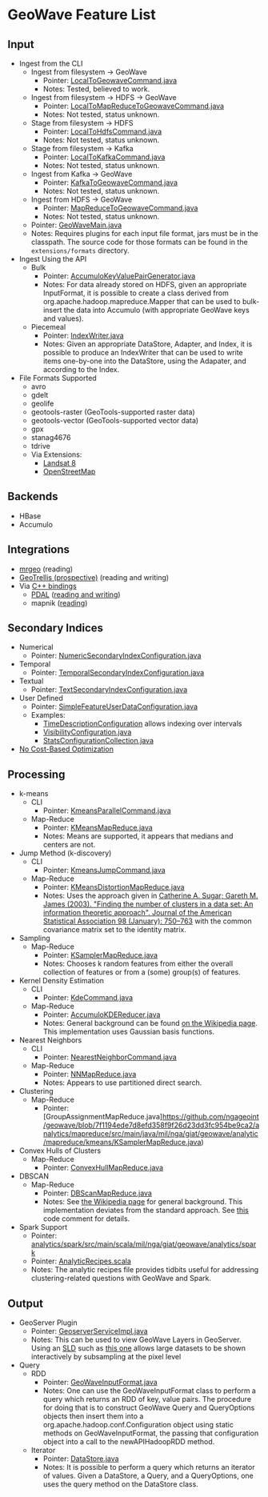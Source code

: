 # GeoWave Feature List #

## Input ##

- Ingest from the CLI
   - Ingest from filesystem -> GeoWave
      - Pointer: [LocalToGeowaveCommand.java](https://github.com/ngageoint/geowave/blob/7f1194ede7d8efd358f9f26d23dd3fc954be9ca2/core/ingest/src/main/java/mil/nga/giat/geowave/core/ingest/operations/LocalToGeowaveCommand.java)
      - Notes: Tested, believed to work.
   - Ingest from filesystem -> HDFS -> GeoWave
      - Pointer: [LocalToMapReduceToGeowaveCommand.java](https://github.com/ngageoint/geowave/blob/7f1194ede7d8efd358f9f26d23dd3fc954be9ca2/core/ingest/src/main/java/mil/nga/giat/geowave/core/ingest/operations/LocalToMapReduceToGeowaveCommand.java)
      - Notes: Not tested, status unknown.
   - Stage from filesystem -> HDFS
      - Pointer: [LocalToHdfsCommand.java](https://github.com/ngageoint/geowave/blob/7f1194ede7d8efd358f9f26d23dd3fc954be9ca2/core/ingest/src/main/java/mil/nga/giat/geowave/core/ingest/operations/LocalToHdfsCommand.java)
      - Notes: Not tested, status unknown.
   - Stage from filesystem -> Kafka
      - Pointer: [LocalToKafkaCommand.java](https://github.com/ngageoint/geowave/blob/7f1194ede7d8efd358f9f26d23dd3fc954be9ca2/core/ingest/src/main/java/mil/nga/giat/geowave/core/ingest/operations/LocalToKafkaCommand.java)
      - Notes: Not tested, status unknown.
   - Ingest from Kafka -> GeoWave
      - Pointer: [KafkaToGeowaveCommand.java](https://github.com/ngageoint/geowave/blob/7f1194ede7d8efd358f9f26d23dd3fc954be9ca2/core/ingest/src/main/java/mil/nga/giat/geowave/core/ingest/operations/KafkaToGeowaveCommand.java)
      - Notes: Not tested, status unknown.
   - Ingest from HDFS -> GeoWave
      - Pointer: [MapReduceToGeowaveCommand.java](https://github.com/ngageoint/geowave/blob/7f1194ede7d8efd358f9f26d23dd3fc954be9ca2/core/ingest/src/main/java/mil/nga/giat/geowave/core/ingest/operations/MapReduceToGeowaveCommand.java)
      - Notes: Not tested, status unknown.
   - Pointer: [GeoWaveMain.java](https://github.com/ngageoint/geowave/blob/7f1194ede7d8efd358f9f26d23dd3fc954be9ca2/core/cli/src/main/java/mil/nga/giat/geowave/core/cli/GeoWaveMain.java)
   - Notes: Requires plugins for each input file format, jars must be in the classpath.  The source code for those formats can be found in the `extensions/formats` directory.
- Ingest Using the API
   - Bulk
      - Pointer: [AccumuloKeyValuePairGenerator.java](https://github.com/ngageoint/geowave/blob/7f1194ede7d8efd358f9f26d23dd3fc954be9ca2/extensions/datastores/accumulo/src/main/java/mil/nga/giat/geowave/datastore/accumulo/util/AccumuloKeyValuePairGenerator.java)
      - Notes: For data already stored on HDFS, given an appropriate InputFormat, it is possible to create a class derived from org.apache.hadoop.mapreduce.Mapper that can be used to bulk-insert the data into Accumulo (with appropriate GeoWave keys and values).
   - Piecemeal
      - Pointer: [IndexWriter.java](https://github.com/ngageoint/geowave/blob/7f1194ede7d8efd358f9f26d23dd3fc954be9ca2/core/store/src/main/java/mil/nga/giat/geowave/core/store/IndexWriter.java)
      - Notes: Given an appropriate DataStore, Adapter, and Index, it is possible to produce an IndexWriter that can be used to write items one-by-one into the DataStore, using the Adapater, and according to the Index.
- File Formats Supported
   - avro
   - gdelt
   - geolife
   - geotools-raster (GeoTools-supported raster data)
   - geotools-vector (GeoTools-supported vector data)
   - gpx
   - stanag4676
   - tdrive
   - Via Extensions:
      - [Landsat 8](https://github.com/ngageoint/geowave/tree/7f1194ede7d8efd358f9f26d23dd3fc954be9ca2/extensions/cli/landsat8)
      - [OpenStreetMap](https://github.com/ngageoint/geowave/tree/7f1194ede7d8efd358f9f26d23dd3fc954be9ca2/extensions/cli/osm)

## Backends ##

- HBase
- Accumulo

## Integrations ##

- [mrgeo](https://github.com/ngageoint/mrgeo/tree/master/mrgeo-dataprovider/mrgeo-dataprovider-geowave) (reading)
- [GeoTrellis (prospective)](https://github.com/geotrellis/geotrellis/pull/1542) (reading and writing)
- Via [C++ bindings](https://ngageoint.github.io/geowave/documentation.html#jace-jni-proxies-2)
   - [PDAL](https://github.com/PDAL/PDAL/tree/master/plugins/geowave) ([reading and writing](https://ngageoint.github.io/geowave/documentation.html#pdal))
   - mapnik ([reading](https://ngageoint.github.io/geowave/documentation.html#mapnik))

## Secondary Indices ##

- Numerical
   - Pointer: [NumericSecondaryIndexConfiguration.java](https://github.com/ngageoint/geowave/blob/7f1194ede7d8efd358f9f26d23dd3fc954be9ca2/extensions/adapters/vector/src/main/java/mil/nga/giat/geowave/adapter/vector/index/NumericSecondaryIndexConfiguration.java)
- Temporal
   - Pointer: [TemporalSecondaryIndexConfiguration.java](https://github.com/ngageoint/geowave/blob/7f1194ede7d8efd358f9f26d23dd3fc954be9ca2/extensions/adapters/vector/src/main/java/mil/nga/giat/geowave/adapter/vector/index/TemporalSecondaryIndexConfiguration.java)
- Textual
   - Pointer: [TextSecondaryIndexConfiguration.java](https://github.com/ngageoint/geowave/blob/7f1194ede7d8efd358f9f26d23dd3fc954be9ca2/extensions/adapters/vector/src/main/java/mil/nga/giat/geowave/adapter/vector/index/TextSecondaryIndexConfiguration.java)
- User Defined
   - Pointer: [SimpleFeatureUserDataConfiguration.java](https://github.com/ngageoint/geowave/blob/a367dbed823417f8bf2ace7e6a180522d4018d55/extensions/adapters/vector/src/main/java/mil/nga/giat/geowave/adapter/vector/utils/SimpleFeatureUserDataConfiguration.java)
   - Examples:
      - [TimeDescriptionConfiguration](https://github.com/ngageoint/geowave/blob/master/extensions/adapters/vector/src/main/java/mil/nga/giat/geowave/adapter/vector/utils/TimeDescriptors.java#L147-L283) allows indexing over intervals
      - [VisibilityConfiguration.java](https://github.com/ngageoint/geowave/blob/7f1194ede7d8efd358f9f26d23dd3fc954be9ca2/extensions/adapters/vector/src/main/java/mil/nga/giat/geowave/adapter/vector/plugin/visibility/VisibilityConfiguration.java)
      - [StatsConfigurationCollection.java](https://github.com/ngageoint/geowave/blob/7f1194ede7d8efd358f9f26d23dd3fc954be9ca2/extensions/adapters/vector/src/main/java/mil/nga/giat/geowave/adapter/vector/stats/StatsConfigurationCollection.java)
- [No Cost-Based Optimization](https://github.com/ngageoint/geowave/blob/7f1194ede7d8efd358f9f26d23dd3fc954be9ca2/core/store/src/main/java/mil/nga/giat/geowave/core/store/index/SecondaryIndexQueryManager.java#L8-L9)

## Processing ##

- k-means
   - CLI
      - Pointer: [KmeansParallelCommand.java](https://github.com/ngageoint/geowave/blob/7f1194ede7d8efd358f9f26d23dd3fc954be9ca2/analytics/mapreduce/src/main/java/mil/nga/giat/geowave/analytic/mapreduce/operations/KmeansParallelCommand.java)
   - Map-Reduce
      - Pointer: [KMeansMapReduce.java](https://github.com/ngageoint/geowave/blob/7f1194ede7d8efd358f9f26d23dd3fc954be9ca2/analytics/mapreduce/src/main/java/mil/nga/giat/geowave/analytic/mapreduce/kmeans/KMeansMapReduce.java)
      - Notes: Means are supported, it appears that medians and centers are not.
- Jump Method (k-discovery)
   - CLI
      - Pointer: [KmeansJumpCommand.java](https://github.com/ngageoint/geowave/blob/7f1194ede7d8efd358f9f26d23dd3fc954be9ca2/analytics/mapreduce/src/main/java/mil/nga/giat/geowave/analytic/mapreduce/operations/KmeansJumpCommand.java)
   - Map-Reduce
      - Pointer: [KMeansDistortionMapReduce.java](https://github.com/ngageoint/geowave/blob/7f1194ede7d8efd358f9f26d23dd3fc954be9ca2/analytics/mapreduce/src/main/java/mil/nga/giat/geowave/analytic/mapreduce/kmeans/KMeansDistortionMapReduce.java)
      - Notes: Uses the approach given in [Catherine A. Sugar; Gareth M. James (2003). "Finding the number of clusters in a data set: An information theoretic approach". Journal of the American Statistical Association 98 (January): 750–763](http://amstat.tandfonline.com/doi/abs/10.1198/016214503000000666) with the common covariance matrix set to the identity matrix.
- Sampling
   - Map-Reduce
      - Pointer: [KSamplerMapReduce.java](https://github.com/ngageoint/geowave/blob/7f1194ede7d8efd358f9f26d23dd3fc954be9ca2/analytics/mapreduce/src/main/java/mil/nga/giat/geowave/analytic/mapreduce/kmeans/KSamplerMapReduce.java)
      - Notes: Chooses k random features from either the overall collection of features or from a (some) group(s) of features.
- Kernel Density Estimation
   - CLI
      - Pointer: [KdeCommand.java](https://github.com/ngageoint/geowave/blob/7f1194ede7d8efd358f9f26d23dd3fc954be9ca2/analytics/mapreduce/src/main/java/mil/nga/giat/geowave/analytic/mapreduce/operations/KdeCommand.java)
   - Map-Reduce
      - Pointer: [AccumuloKDEReducer.java](https://github.com/ngageoint/geowave/blob/7f1194ede7d8efd358f9f26d23dd3fc954be9ca2/analytics/mapreduce/src/main/java/mil/nga/giat/geowave/analytic/mapreduce/kde/AccumuloKDEReducer.java)
      - Notes: General background can be found [on the Wikipedia page](https://en.wikipedia.org/wiki/Kernel_density_estimation).  This implementation uses Gaussian basis functions.
- Nearest Neighbors
   - CLI
      - Pointer: [NearestNeighborCommand.java](https://github.com/ngageoint/geowave/blob/7f1194ede7d8efd358f9f26d23dd3fc954be9ca2/analytics/mapreduce/src/main/java/mil/nga/giat/geowave/analytic/mapreduce/operations/NearestNeighborCommand.java)
   - Map-Reduce
      - Pointer: [NNMapReduce.java](https://github.com/ngageoint/geowave/blob/7f1194ede7d8efd358f9f26d23dd3fc954be9ca2/analytics/mapreduce/src/main/java/mil/nga/giat/geowave/analytic/mapreduce/nn/NNMapReduce.java)
      - Notes: Appears to use partitioned direct search.
- Clustering
   - Map-Reduce
      - Pointer: [GroupAssignmentMapReduce.java]https://github.com/ngageoint/geowave/blob/7f1194ede7d8efd358f9f26d23dd3fc954be9ca2/analytics/mapreduce/src/main/java/mil/nga/giat/geowave/analytic/mapreduce/kmeans/KSamplerMapReduce.java)
- Convex Hulls of Clusters
   - Map-Reduce
      - Pointer: [ConvexHullMapReduce.java](https://github.com/ngageoint/geowave/blob/7f1194ede7d8efd358f9f26d23dd3fc954be9ca2/analytics/mapreduce/src/main/java/mil/nga/giat/geowave/analytic/mapreduce/clustering/ConvexHullMapReduce.java)
- DBSCAN
   - Map-Reduce
      - Pointer: [DBScanMapReduce.java](https://github.com/ngageoint/geowave/blob/7f1194ede7d8efd358f9f26d23dd3fc954be9ca2/analytics/mapreduce/src/main/java/mil/nga/giat/geowave/analytic/mapreduce/dbscan/DBScanMapReduce.java)
      - Notes: See [the Wikipedia page](https://en.wikipedia.org/wiki/DBSCAN) for general background.  This implementation deviates from the standard approach.  See [this](https://github.com/ngageoint/geowave/blob/7390c28b9418b2602ef72f2ddc7f285fc600c4f3/analytics/mapreduce/src/main/java/mil/nga/giat/geowave/analytic/mapreduce/dbscan/DBScanMapReduce.java#L47-L82) code comment for details.
- Spark Support
   - Pointer: [analytics/spark/src/main/scala/mil/nga/giat/geowave/analytics/spark](https://github.com/ngageoint/geowave/tree/7f1194ede7d8efd358f9f26d23dd3fc954be9ca2/analytics/spark/src/main/scala/mil/nga/giat/geowave/analytics/spark)
   - Pointer: [AnalyticRecipes.scala](https://github.com/ngageoint/geowave/blob/7f1194ede7d8efd358f9f26d23dd3fc954be9ca2/analytics/spark/src/main/scala/mil/nga/giat/geowave/analytics/spark/tools/AnalyticRecipes.scala)
   - Notes: The analytic recipes file provides tidbits useful for addressing clustering-related questions with GeoWave and Spark.

## Output ##

- GeoServer Plugin
   - Pointer: [GeoserverServiceImpl.java](https://github.com/ngageoint/geowave/blob/7f1194ede7d8efd358f9f26d23dd3fc954be9ca2/services/webapp/src/main/java/mil/nga/giat/geowave/service/impl/GeoserverServiceImpl.java)
   - Notes: This can be used to view GeoWave Layers in GeoServer.  Using an [SLD](https://en.wikipedia.org/wiki/Styled_Layer_Descriptor) such as [this one](https://github.com/ngageoint/geowave/blob/7f1194ede7d8efd358f9f26d23dd3fc954be9ca2/examples/example-slds/DecimatePoints.sld) allows large datasets to be shown interactively by subsampling at the pixel level
- Query
   - RDD
      - Pointer: [GeoWaveInputFormat.java](https://github.com/ngageoint/geowave/blob/7f1194ede7d8efd358f9f26d23dd3fc954be9ca2/core/mapreduce/src/main/java/mil/nga/giat/geowave/mapreduce/input/GeoWaveInputFormat.java)
      - Notes: One can use the GeoWaveInputFormat class to perform a query which returns an RDD of key, value pairs.  The procedure for doing that is to construct GeoWave Query and QueryOptions objects then insert them into a org.apache.hadoop.conf.Configuration object using static methods on GeoWaveInputFormat, the passing that configuration object into a call to the newAPIHadoopRDD method.
   - Iterator
      - Pointer: [DataStore.java](https://github.com/ngageoint/geowave/blob/7f1194ede7d8efd358f9f26d23dd3fc954be9ca2/core/store/src/main/java/mil/nga/giat/geowave/core/store/DataStore.java)
      - Notes: It is possible to perform a query which returns an iterator of values.  Given a DataStore, a Query, and a QueryOptions, one uses the query method on the DataStore class.
